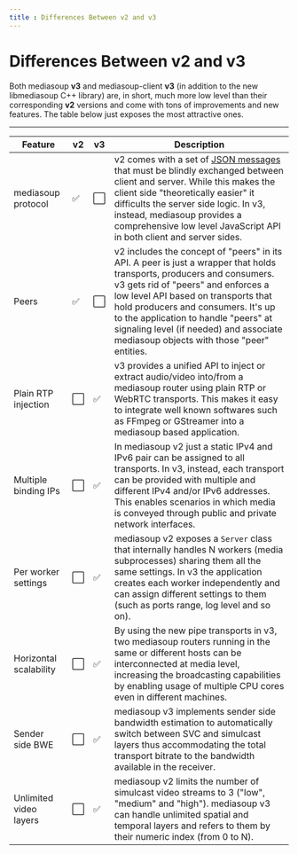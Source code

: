 ```yaml
---
title : Differences Between v2 and v3
---
```



# Differences Between v2 and v3

Both mediasoup **v3** and mediasoup-client **v3** (in addition to the new libmediasoup C++ library) are, in short, much more low level than their corresponding **v2** versions and come with tons of improvements and new features. The table below just exposes the most attractive ones.

----

<div markdown="1" class="table-wrapper L1-small L4">

Feature                 | v2 | v3 | Description
----------------------- | -- | -- | -------------------------------
mediasoup protocol      | ✅ | ⬜️ | v2 comes with a set of [JSON messages](https://mediasoup.org/documentation/v2/mediasoup-protocol/) that must be blindly exchanged between client and server. While this makes the client side "theoretically easier" it difficults the server side logic. In v3, instead, mediasoup provides a comprehensive low level JavaScript API in both client and server sides.
Peers                   | ✅ | ⬜️ | v2 includes the concept of "peers" in its API. A peer is just a wrapper that holds transports, producers and consumers. v3 gets rid of "peers" and enforces a low level API based on transports that hold producers and consumers. It's up to the application to handle "peers" at signaling level (if needed) and associate mediasoup objects with those "peer" entities.
Plain RTP injection     | ⬜️ | ✅ | v3 provides a unified API to inject or extract audio/video into/from a mediasoup router using plain RTP or WebRTC transports. This makes it easy to integrate well known softwares such as FFmpeg or GStreamer into a mediasoup based application.
Multiple binding IPs    | ⬜️ | ✅ | In mediasoup v2 just a static IPv4 and IPv6 pair can be assigned to all transports. In v3, instead, each transport can be provided with multiple and different IPv4 and/or IPv6 addresses. This enables scenarios in which media is conveyed through public and private network interfaces.
Per worker settings     | ⬜️ | ✅ | mediasoup v2 exposes a `Server` class that internally handles N workers (media subprocesses) sharing them all the same settings. In v3 the application creates each worker independently and can assign different settings to them (such as ports range, log level and so on).
Horizontal scalability  | ⬜️ | ✅ | By using the new pipe transports in v3, two mediasoup routers running in the same or different hosts can be interconnected at media level, increasing the broadcasting capabilities by enabling usage of multiple CPU cores even in different machines.
Sender side BWE         | ⬜️ | ✅ | mediasoup v3 implements sender side bandwidth estimation to automatically switch between SVC and simulcast layers thus accommodating the total transport bitrate to the bandwidth available in the receiver.
Unlimited video layers  | ⬜️ | ✅ | mediasoup v2 limits the number of simulcast video streams to 3 ("low", "medium" and "high"). mediasoup v3 can handle unlimited spatial and temporal layers and refers to them by their numeric index (from 0 to N).

</div>
